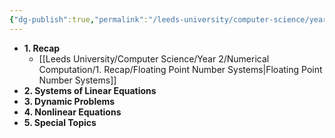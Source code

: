```yaml
---
{"dg-publish":true,"permalink":"/leeds-university/computer-science/year-2/numerical-computation/numerical-computation/","tags":["Mandatory-Module"]}
---
```



- **1. Recap**
	- [[Leeds University/Computer Science/Year 2/Numerical Computation/1. Recap/Floating Point Number Systems\|Floating Point Number Systems]]
- **2. Systems of Linear Equations**
- **3. Dynamic Problems**
- **4. Nonlinear Equations**
- **5. Special Topics**


